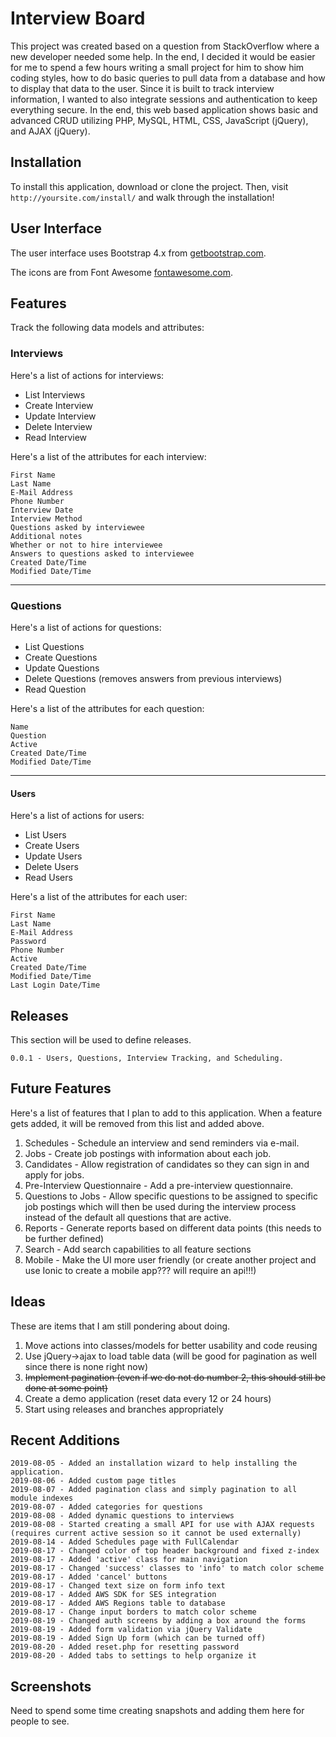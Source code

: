 # Interview Board

This project was created based on a question from StackOverflow where a new developer needed some help. In the end, I decided it would be easier for me to spend a few hours writing a small project for him to show him coding styles, how to do basic queries to pull data from a database and how to display that data to the user. Since it is built to track interview information, I wanted to also integrate sessions and authentication to keep everything secure. In the end, this web based application shows basic and advanced CRUD utilizing PHP, MySQL, HTML, CSS, JavaScript (jQuery), and AJAX (jQuery).

## Installation

To install this application, download or clone the project. Then, visit `http://yoursite.com/install/` and walk through the installation!

## User Interface

The user interface uses Bootstrap 4.x from [getbootstrap.com](https://getbootstrap.com/).

The icons are from Font Awesome [fontawesome.com](https://fontawesome.com).

## Features

Track the following data models and attributes:

### Interviews

Here's a list of actions for interviews:

 - List Interviews
 - Create Interview
 - Update Interview
 - Delete Interview
 - Read Interview

Here's a list of the attributes for each interview:

```
First Name
Last Name
E-Mail Address
Phone Number
Interview Date
Interview Method
Questions asked by interviewee
Additional notes
Whether or not to hire interviewee
Answers to questions asked to interviewee
Created Date/Time
Modified Date/Time
```

-----

### Questions

Here's a list of actions for questions:

 - List Questions
 - Create Questions
 - Update Questions
 - Delete Questions (removes answers from previous interviews)
 - Read Question

Here's a list of the attributes for each question:

```
Name
Question
Active
Created Date/Time
Modified Date/Time
```

-----

#### Users

Here's a list of actions for users:

 - List Users
 - Create Users
 - Update Users
 - Delete Users
 - Read Users

Here's a list of the attributes for each user:

```
First Name
Last Name
E-Mail Address
Password
Phone Number
Active
Created Date/Time
Modified Date/Time
Last Login Date/Time
```

## Releases

This section will be used to define releases.

```
0.0.1 - Users, Questions, Interview Tracking, and Scheduling.
```

## Future Features

Here's a list of features that I plan to add to this application. When a feature gets added, it will be removed from this list and added above.

1) Schedules - Schedule an interview and send reminders via e-mail.
2) Jobs - Create job postings with information about each job.
3) Candidates - Allow registration of candidates so they can sign in and apply for jobs.
4) Pre-Interview Questionnaire - Add a pre-interview questionnaire.
5) Questions to Jobs - Allow specific questions to be assigned to specific job postings which will then be used during the interview process instead of the default all questions that are active.
6) Reports - Generate reports based on different data points (this needs to be further defined)
7) Search - Add search capabilities to all feature sections
8) Mobile - Make the UI more user friendly (or create another project and use Ionic to create a mobile app??? will require an api!!!)

## Ideas

These are items that I am still pondering about doing.

1) Move actions into classes/models for better usability and code reusing
2) Use jQuery->ajax to load table data (will be good for pagination as well since there is none right now)
3) ~~Implement pagination (even if we do not do number 2, this should still be done at some point)~~
4) Create a demo application (reset data every 12 or 24 hours)
5) Start using releases and branches appropriately

## Recent Additions

```
2019-08-05 - Added an installation wizard to help installing the application.
2019-08-06 - Added custom page titles
2019-08-07 - Added pagination class and simply pagination to all module indexes
2019-08-07 - Added categories for questions
2019-08-08 - Added dynamic questions to interviews
2019-08-08 - Started creating a small API for use with AJAX requests (requires current active session so it cannot be used externally)
2019-08-14 - Added Schedules page with FullCalendar
2019-08-17 - Changed color of top header background and fixed z-index
2019-08-17 - Added 'active' class for main navigation
2019-08-17 - Changed 'success' classes to 'info' to match color scheme
2019-08-17 - Added 'cancel' buttons
2019-08-17 - Changed text size on form info text
2019-08-17 - Added AWS SDK for SES integration
2019-08-17 - Added AWS Regions table to database
2019-08-17 - Change input borders to match color scheme
2019-08-19 - Changed auth screens by adding a box around the forms
2019-08-19 - Added form validation via jQuery Validate
2019-08-19 - Added Sign Up form (which can be turned off)
2019-08-20 - Added reset.php for resetting password
2019-08-20 - Added tabs to settings to help organize it
```

## Screenshots

Need to spend some time creating snapshots and adding them here for people to see.
